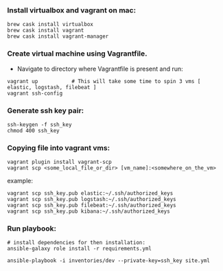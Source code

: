 ### Install virtualbox and vagrant on mac:
```
brew cask install virtualbox
brew cask install vagrant
brew cask install vagrant-manager
```

### Create virtual machine using Vagrantfile.
- Navigate to directory where Vagrantfile is present and run:
```
vagrant up           # This will take some time to spin 3 vms [ elastic, logstash, filebeat ]
vagrant ssh-config
```

### Generate ssh key pair:
```
ssh-keygen -f ssh_key
chmod 400 ssh_key
```

### Copying file into vagrant vms:

```
vagrant plugin install vagrant-scp
vagrant scp <some_local_file_or_dir> [vm_name]:<somewhere_on_the_vm>
```

example:
```
vagrant scp ssh_key.pub elastic:~/.ssh/authorized_keys
vagrant scp ssh_key.pub logstash:~/.ssh/authorized_keys
vagrant scp ssh_key.pub filebeat:~/.ssh/authorized_keys
vagrant scp ssh_key.pub kibana:~/.ssh/authorized_keys
```

### Run playbook:
```
# install dependencies for then installation:
ansible-galaxy role install -r requirements.yml

ansible-playbook -i inventories/dev --private-key=ssh_key site.yml
```
